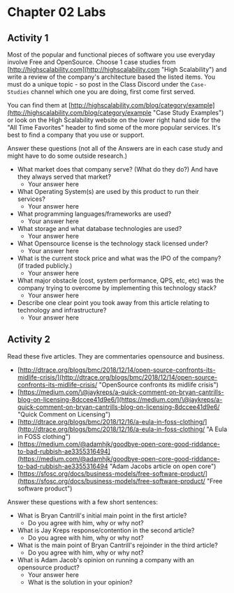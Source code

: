 # Chapter 02 Labs

## Activity 1

Most of the popular and functional pieces of software you use everyday involve Free and OpenSource. Choose 1 case studies from [http://highscalability.com](http://highscalability.com "High Scalability") and write a review of the company's architecture based the listed items. You must do a unique topic - so post in the Class Discord under the `Case-Studies` channel which one you are doing, first come first served.

You can find them at [http://highscalability.com/blog/category/example](http://highscalability.com/blog/category/example "Case Study Examples")  or look on the High Scalability website on the lower right hand side for the "All Time Favorites" header to find some of the more popular services. It's best to find a company that you use or support.

Answer these questions (not all of the Answers are in each case study and might have to do some outside research.)

* What market does that company serve? (What do they do?) And have they always served that market?
  * Your answer here
* What Operating System(s) are used by this product to run their services?
  * Your answer here
* What programming languages/frameworks are used?
  * Your answer here
* What storage and what database technologies are used?
  * Your answer here
* What Opensource license is the technology stack licensed under?
  * Your answer here
* What is the current stock price and what was the IPO of the company? (if traded publicly.)
  * Your answer here
* What major obstacle (cost, system performance, QPS, etc, etc) was the company trying to overcome by implementing this technology stack?
  * Your answer here
* Describe one clear point you took away from this article relating to technology and infrastructure?
  * Your answer here

## Activity 2

Read these five articles. They are commentaries opensource and business.

* [http://dtrace.org/blogs/bmc/2018/12/14/open-source-confronts-its-midlife-crisis/](http://dtrace.org/blogs/bmc/2018/12/14/open-source-confronts-its-midlife-crisis/ "OpenSource confronts its midlife crisis")
* [https://medium.com/\@jaykreps/a-quick-comment-on-bryan-cantrills-blog-on-licensing-8dccee41d9e6/](https://medium.com/\@jaykreps/a-quick-comment-on-bryan-cantrills-blog-on-licensing-8dccee41d9e6/ "Quick Comment on Licensing")
* [http://dtrace.org/blogs/bmc/2018/12/16/a-eula-in-foss-clothing/](http://dtrace.org/blogs/bmc/2018/12/16/a-eula-in-foss-clothing/ "A Eula in FOSS clothing")
* [https://medium.com/@adamhjk/goodbye-open-core-good-riddance-to-bad-rubbish-ae3355316494](https://medium.com/@adamhjk/goodbye-open-core-good-riddance-to-bad-rubbish-ae3355316494 "Adam Jacobs article on open core")
* [https://sfosc.org/docs/business-models/free-software-product/](https://sfosc.org/docs/business-models/free-software-product/ "Free software product")

Answer these questions with a few short sentences:

* What is Bryan Cantrill's initial main point in the first article?
  * Do you agree with him, why or why not?
* What is Jay Kreps response/contention in the second article?
  * Do you agree with him, why or why not?
* What is the main point of Bryan Cantrill's rejoinder in the third article?
  * Do you agree with him, why or why not?
* What is Adam Jacob's opinion on running a company with an opensource product?
  * Your answer here
  * What is the solution in your opinion?